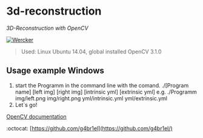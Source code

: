 # 3d-reconstruction
*3D-Reconstruction with OpenCV*

[![Wercker](https://img.shields.io/wercker/ci/wercker/docs.svg)]()

> Used: Linux Ubuntu 14.04, global installed OpenCV 3.1.0
      

## Usage example Windows
1. start the Programm in the command line with the comand. ./[Program name] [left img] [right img] [intrinsic yml] [extrinsic yml]
      e.g. ./Programm img/left.png img/right.png yml/intrinsic.yml yml/extrinsic.yml  
2. Let`s go!

[OpenCV documentation](http://docs.opencv.org/3.1.0/)


:octocat: [https://github.com/g4br1el](https://github.com/g4br1el/)
